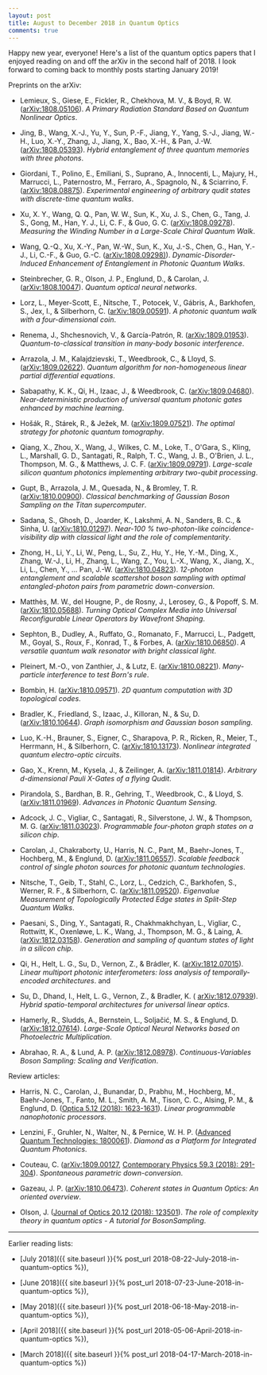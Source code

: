 ```yaml
---
layout: post
title: August to December 2018 in Quantum Optics
comments: true
---
```


Happy new year, everyone! Here's a list of the quantum optics papers that I enjoyed reading on and off the arXiv in the second half of 2018\. I look forward to coming back to monthly posts starting January 2019!

<!--more-->

Preprints on the arXiv:

- Lemieux, S., Giese, E., Fickler, R., Chekhova, M. V., & Boyd, R. W. ([arXiv:1808.05106](http://arxiv.org/abs/1808.05106)). _A Primary Radiation Standard Based on Quantum Nonlinear Optics_.

- Jing, B., Wang, X.-J., Yu, Y., Sun, P.-F., Jiang, Y., Yang, S.-J., Jiang, W.-H., Luo, X.-Y., Zhang, J., Jiang, X., Bao, X.-H., & Pan, J.-W. ([arXiv:1808.05393](http://arxiv.org/abs/1808.05393)). _Hybrid entanglement of three quantum memories with three photons_.

- Giordani, T., Polino, E., Emiliani, S., Suprano, A., Innocenti, L., Majury, H., Marrucci, L., Paternostro, M., Ferraro, A., Spagnolo, N., & Sciarrino, F. ([arXiv:1808.08875](http://arxiv.org/abs/1808.08875)). _Experimental engineering of arbitrary qudit states with discrete-time quantum walks_.

- Xu, X. Y., Wang, Q. Q., Pan, W. W., Sun, K., Xu, J. S., Chen, G., Tang, J. S., Gong, M., Han, Y. J., Li, C. F., & Guo, G. C. ([arXiv:1808.09278](https://arxiv.org/abs/1808.09278)). _Measuring the Winding Number in a Large-Scale Chiral Quantum Walk_.

- Wang, Q.-Q., Xu, X.-Y., Pan, W.-W., Sun, K., Xu, J.-S., Chen, G., Han, Y.-J., Li, C.-F., & Guo, G.-C. ([arXiv:1808.09298)](http://arxiv.org/abs/1808.09298)). _Dynamic-Disorder-Induced Enhancement of Entanglement in Photonic Quantum Walks_.

- Steinbrecher, G. R., Olson, J. P., Englund, D., & Carolan, J. ([arXiv:1808.10047](http://arxiv.org/abs/1808.10047)). _Quantum optical neural networks_.

- Lorz, L., Meyer-Scott, E., Nitsche, T., Potocek, V., Gábris, A., Barkhofen, S., Jex, I., & Silberhorn, C. ([arXiv:1809.00591](http://arxiv.org/abs/1809.00591)). _A photonic quantum walk with a four-dimensional coin_.

- Renema, J., Shchesnovich, V., & García-Patrón, R. ([arXiv:1809.01953](http://arxiv.org/abs/1809.01953)). _Quantum-to-classical transition in many-body bosonic interference_.

- Arrazola, J. M., Kalajdzievski, T., Weedbrook, C., & Lloyd, S. ([arXiv:1809.02622](http://arxiv.org/abs/1809.02622)). _Quantum algorithm for non-homogeneous linear partial differential equations_.

- Sabapathy, K. K., Qi, H., Izaac, J., & Weedbrook, C. ([arXiv:1809.04680](http://arxiv.org/abs/1809.04680)). _Near-deterministic production of universal quantum photonic gates enhanced by machine learning_.

- Hošák, R., Stárek, R., & Ježek, M. ([arXiv:1809.07521](http://arxiv.org/abs/1809.07521)). _The optimal strategy for photonic quantum tomography_.

- Qiang, X., Zhou, X., Wang, J., Wilkes, C. M., Loke, T., O'Gara, S., Kling, L., Marshall, G. D., Santagati, R., Ralph, T. C., Wang, J. B., O'Brien, J. L., Thompson, M. G., & Matthews, J. C. F. ([arXiv:1809.09791](https://arxiv.org/abs/1809.09791)). _Large-scale silicon quantum photonics implementing arbitrary two-qubit processing_.

- Gupt, B., Arrazola, J. M., Quesada, N., & Bromley, T. R. ([arXiv:1810.00900](http://arxiv.org/abs/1810.00900)). _Classical benchmarking of Gaussian Boson Sampling on the Titan supercomputer_.

- Sadana, S., Ghosh, D., Joarder, K., Lakshmi, A. N., Sanders, B. C., & Sinha, U. ([arXiv:1810.01297](http://arxiv.org/abs/1810.01297)). _Near-100 % two-photon-like coincidence-visibility dip with classical light and the role of complementarity_.

- Zhong, H., Li, Y., Li, W., Peng, L., Su, Z., Hu, Y., He, Y.-M., Ding, X., Zhang, W.-J., Li, H., Zhang, L., Wang, Z., You, L.-X., Wang, X., Jiang, X., Li, L., Chen, Y., ... Pan, J.-W. ([arXiv:1810.04823](https://arxiv.org/abs/1810.04823)). _12-photon entanglement and scalable scattershot boson sampling with optimal entangled-photon pairs from parametric down-conversion_.

- Matthès, M. W., del Hougne, P., de Rosny, J., Lerosey, G., & Popoff, S. M. ([arXiv:1810.05688](http://arxiv.org/abs/1810.05688)). _Turning Optical Complex Media into Universal Reconfigurable Linear Operators by Wavefront Shaping_.

- Sephton, B., Dudley, A., Ruffato, G., Romanato, F., Marrucci, L., Padgett, M., Goyal, S., Roux, F., Konrad, T., & Forbes, A. ([arXiv:1810.06850](http://arxiv.org/abs/1810.06850)). _A versatile quantum walk resonator with bright classical light_.

- Pleinert, M.-O., von Zanthier, J., & Lutz, E. ([arXiv:1810.08221](http://arxiv.org/abs/1810.08221)). _Many-particle interference to test Born's rule_.

- Bombin, H. ([arXiv:1810.09571](http://arxiv.org/abs/1810.09571)). _2D quantum computation with 3D topological codes_.

- Bradler, K., Friedland, S., Izaac, J., Killoran, N., & Su, D. ([arXiv:1810.10644](http://arxiv.org/abs/1810.10644)). _Graph isomorphism and Gaussian boson sampling_.

- Luo, K.-H., Brauner, S., Eigner, C., Sharapova, P. R., Ricken, R., Meier, T., Herrmann, H., & Silberhorn, C. ([arXiv:1810.13173](http://arxiv.org/abs/1810.13173)). _Nonlinear integrated quantum electro-optic circuits_.

- Gao, X., Krenn, M., Kysela, J., & Zeilinger, A. ([arXiv:1811.01814](http://arxiv.org/abs/1811.01814)). _Arbitrary d-dimensional Pauli X-Gates of a flying Qudit_.

- Pirandola, S., Bardhan, B. R., Gehring, T., Weedbrook, C., & Lloyd, S. ([arXiv:1811.01969](http://arxiv.org/abs/1811.01969)). _Advances in Photonic Quantum Sensing_.

- Adcock, J. C., Vigliar, C., Santagati, R., Silverstone, J. W., & Thompson, M. G. ([arXiv:1811.03023](http://arxiv.org/abs/1811.03023)). _Programmable four-photon graph states on a silicon chip_.

- Carolan, J., Chakraborty, U., Harris, N. C., Pant, M., Baehr-Jones, T., Hochberg, M., & Englund, D. ([arXiv:1811.06557](http://arxiv.org/abs/1811.06557)). _Scalable feedback control of single photon sources for photonic quantum technologies_.

- Nitsche, T., Geib, T., Stahl, C., Lorz, L., Cedzich, C., Barkhofen, S., Werner, R. F., & Silberhorn, C. ([arXiv:1811.09520](http://arxiv.org/abs/1811.09520)). _Eigenvalue Measurement of Topologically Protected Edge states in Split-Step Quantum Walks_.

- Paesani, S., Ding, Y., Santagati, R., Chakhmakhchyan, L., Vigliar, C., Rottwitt, K., Oxenløwe, L. K., Wang, J., Thompson, M. G., & Laing, A. ([arXiv:1812.03158](http://arxiv.org/abs/1812.03158)). _Generation and sampling of quantum states of light in a silicon chip_.

- Qi, H., Helt, L. G., Su, D., Vernon, Z., & Brádler, K. ([arXiv:1812.07015](http://arxiv.org/abs/1812.07015)). _Linear multiport photonic interferometers: loss analysis of temporally-encoded architectures_. and

- Su, D., Dhand, I., Helt, L. G., Vernon, Z., & Bradler, K. ( [arXiv:1812.07939](http://arxiv.org/abs/1812.07939)). _Hybrid spatio-temporal architectures for universal linear optics_.

- Hamerly, R., Sludds, A., Bernstein, L., Soljačić, M. S., & Englund, D. ([arXiv:1812.07614](https://arxiv.org/abs/1812.07614)). _Large-Scale Optical Neural Networks based on Photoelectric Multiplication_.

- Abrahao, R. A., & Lund, A. P. ([arXiv:1812.08978](http://arxiv.org/abs/1812.08978)). _Continuous-Variables Boson Sampling: Scaling and Verification_.

Review articles:

- Harris, N. C., Carolan, J., Bunandar, D., Prabhu, M., Hochberg, M., Baehr-Jones, T., Fanto, M. L., Smith, A. M., Tison, C. C., Alsing, P. M., & Englund, D. ([Optica 5.12 (2018): 1623-1631](https://www.osapublishing.org/abstract.cfm?URI=optica-5-12-1623)). _Linear programmable nanophotonic processors_.

- Lenzini, F., Gruhler, N., Walter, N., & Pernice, W. H. P. ([Advanced Quantum Technologies: 1800061](http://doi.wiley.com/10.1002/qute.201800061)). _Diamond as a Platform for Integrated Quantum Photonics_.

- Couteau, C. ([arXiv:1809.00127](https://arxiv.org/abs/1809.00127), [Contemporary Physics 59.3 (2018): 291-304](https://doi.org/10.1080/00107514.2018.1488463)). _Spontaneous parametric down-conversion_.

- Gazeau, J. P. ([arXiv:1810.06473](http://arxiv.org/abs/1810.06473)). _Coherent states in Quantum Optics: An oriented overview_.

- Olson, J. ([Journal of Optics 20.12 (2018): 123501](http://iopscience.iop.org/article/10.1088/2040-8986/aae74a/meta)). _The role of complexity theory in quantum optics - A tutorial for BosonSampling_.

--------------------------------------------------------------------------------

Earlier reading lists:

- [July 2018]({{ site.baseurl }}{% post_url 2018-08-22-July-2018-in-quantum-optics %}),

- [June 2018]({{ site.baseurl }}{% post_url 2018-07-23-June-2018-in-quantum-optics %}),

- [May 2018]({{ site.baseurl }}{% post_url 2018-06-18-May-2018-in-quantum-optics %}),

- [April 2018]({{ site.baseurl }}{% post_url 2018-05-06-April-2018-in-quantum-optics %}),

- [March 2018]({{ site.baseurl }}{% post_url 2018-04-17-March-2018-in-quantum-optics %})
